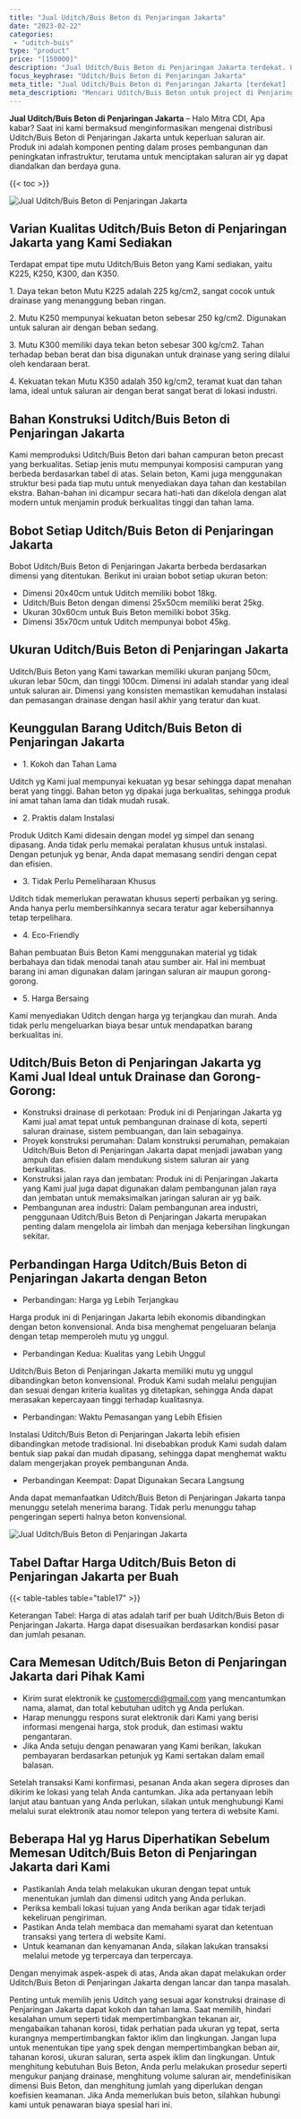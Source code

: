 ```yaml
---
title: "Jual Uditch/Buis Beton di Penjaringan Jakarta"
date: "2023-02-22"
categories:
 - "uditch-buis"
type: "product"
price: "[150000]"
description: "Jual Uditch/Buis Beton di Penjaringan Jakarta terdekat. Uditch/Buis Beton ini sering diaplikasaikan dalam proyek infrastruktur sebagai saluran drainase yang praktis dan tahan lama. Hubungi kami untuk informasi lebih lanjut."
focus_keyphrase: "Uditch/Buis Beton di Penjaringan Jakarta"
meta_title: "Jual Uditch/Buis Beton di Penjaringan Jakarta [terdekat] - CDI"
meta_description: "Mencari Uditch/Buis Beton untuk project di Penjaringan Jakarta? Kami menyediakan Uditch/Buis Beton berkualitas untuk konstruksi saluran pembuangan. Segera dapatkan harga termurah sekarang."
---
```


**Jual Uditch/Buis Beton di Penjaringan Jakarta** – Halo Mitra CDI, Apa kabar? Saat ini kami bermaksud menginformasikan mengenai distribusi Uditch/Buis Beton di Penjaringan Jakarta untuk keperluan saluran air. Produk ini adalah komponen penting dalam proses pembangunan dan peningkatan infrastruktur, terutama untuk menciptakan saluran air yg dapat diandalkan dan berdaya guna.

{{< toc >}}

![Jual Uditch/Buis Beton di Penjaringan Jakarta](/images/uditch-buis/uditch-beton-10.jpg)

## Varian Kualitas Uditch/Buis Beton di Penjaringan Jakarta yang Kami Sediakan

Terdapat empat tipe mutu Uditch/Buis Beton yang Kami sediakan, yaitu K225, K250, K300, dan K350.

1\. Daya tekan beton Mutu K225 adalah 225 kg/cm2, sangat cocok untuk drainase yang menanggung beban ringan.

2\. Mutu K250 mempunyai kekuatan beton sebesar 250 kg/cm2. Digunakan untuk saluran air dengan beban sedang.

3\. Mutu K300 memiliki daya tekan beton sebesar 300 kg/cm2. Tahan terhadap beban berat dan bisa digunakan untuk drainase yang sering dilalui oleh kendaraan berat.

4\. Kekuatan tekan Mutu K350 adalah 350 kg/cm2, teramat kuat dan tahan lama, ideal untuk saluran air dengan berat sangat berat di lokasi industri.

## Bahan Konstruksi Uditch/Buis Beton di Penjaringan Jakarta

Kami memproduksi Uditch/Buis Beton dari bahan campuran beton precast yang berkualitas. Setiap jenis mutu mempunyai komposisi campuran yang berbeda berdasarkan tabel di atas. Selain beton, Kami juga menggunakan struktur besi pada tiap mutu untuk menyediakan daya tahan dan kestabilan ekstra. Bahan-bahan ini dicampur secara hati-hati dan dikelola dengan alat modern untuk menjamin produk berkualitas tinggi dan tahan lama.

## Bobot Setiap Uditch/Buis Beton di Penjaringan Jakarta

Bobot Uditch/Buis Beton di Penjaringan Jakarta berbeda berdasarkan dimensi yang ditentukan. Berikut ini uraian bobot setiap ukuran beton:

*   Dimensi 20x40cm untuk Uditch memiliki bobot 18kg.
*   Uditch/Buis Beton dengan dimensi 25x50cm memiliki berat 25kg.
*   Ukuran 30x60cm untuk Buis Beton memiliki bobot 35kg.
*   Dimensi 35x70cm untuk Uditch mempunyai bobot 45kg.

## Ukuran Uditch/Buis Beton di Penjaringan Jakarta

Uditch/Buis Beton yang Kami tawarkan memiliki ukuran panjang 50cm, ukuran lebar 50cm, dan tinggi 100cm. Dimensi ini adalah standar yang ideal untuk saluran air. Dimensi yang konsisten memastikan kemudahan instalasi dan pemasangan drainase dengan hasil akhir yang teratur dan kuat.

## Keunggulan Barang Uditch/Buis Beton di Penjaringan Jakarta

*   1\. Kokoh dan Tahan Lama

Uditch yg Kami jual mempunyai kekuatan yg besar sehingga dapat menahan berat yang tinggi. Bahan beton yg dipakai juga berkualitas, sehingga produk ini amat tahan lama dan tidak mudah rusak.
*   2\. Praktis dalam Instalasi

Produk Uditch Kami didesain dengan model yg simpel dan senang dipasang. Anda tidak perlu memakai peralatan khusus untuk instalasi. Dengan petunjuk yg benar, Anda dapat memasang sendiri dengan cepat dan efisien.
*   3\. Tidak Perlu Pemeliharaan Khusus

Uditch tidak memerlukan perawatan khusus seperti perbaikan yg sering. Anda hanya perlu membersihkannya secara teratur agar kebersihannya tetap terpelihara.
*   4\. Eco-Friendly

Bahan pembuatan Buis Beton Kami menggunakan material yg tidak berbahaya dan tidak menodai tanah atau sumber air. Hal ini membuat barang ini aman digunakan dalam jaringan saluran air maupun gorong-gorong.
*   5\. Harga Bersaing

Kami menyediakan Uditch dengan harga yg terjangkau dan murah. Anda tidak perlu mengeluarkan biaya besar untuk mendapatkan barang berkualitas ini.

## Uditch/Buis Beton di Penjaringan Jakarta yg Kami Jual Ideal untuk Drainase dan Gorong-Gorong:

*   Konstruksi drainase di perkotaan: Produk ini di Penjaringan Jakarta yg Kami jual amat tepat untuk pembangunan drainase di kota, seperti saluran drainase, sistem pembuangan, dan lain sebagainya.
*   Proyek konstruksi perumahan: Dalam konstruksi perumahan, pemakaian Uditch/Buis Beton di Penjaringan Jakarta dapat menjadi jawaban yang ampuh dan efisien dalam mendukung sistem saluran air yang berkualitas.
*   Konstruksi jalan raya dan jembatan: Produk ini di Penjaringan Jakarta yang Kami jual juga dapat digunakan dalam pembangunan jalan raya dan jembatan untuk memaksimalkan jaringan saluran air yg baik.
*   Pembangunan area industri: Dalam pembangunan area industri, penggunaan Uditch/Buis Beton di Penjaringan Jakarta merupakan penting dalam mengelola air limbah dan menjaga kebersihan lingkungan sekitar.

## Perbandingan Harga Uditch/Buis Beton di Penjaringan Jakarta dengan Beton

*   Perbandingan: Harga yg Lebih Terjangkau

Harga produk ini di Penjaringan Jakarta lebih ekonomis dibandingkan dengan beton konvensional. Anda bisa menghemat pengeluaran belanja dengan tetap memperoleh mutu yg unggul.
*   Perbandingan Kedua: Kualitas yang Lebih Unggul

Uditch/Buis Beton di Penjaringan Jakarta memiliki mutu yg unggul dibandingkan beton konvensional. Produk Kami sudah melalui pengujian dan sesuai dengan kriteria kualitas yg ditetapkan, sehingga Anda dapat merasakan kepercayaan tinggi terhadap kualitasnya.
*   Perbandingan: Waktu Pemasangan yang Lebih Efisien

Instalasi Uditch/Buis Beton di Penjaringan Jakarta lebih efisien dibandingkan metode tradisional. Ini disebabkan produk Kami sudah dalam bentuk siap pakai dan mudah dipasang, sehingga dapat menghemat waktu dalam mengerjakan proyek pembangunan Anda.
*   Perbandingan Keempat: Dapat Digunakan Secara Langsung

Anda dapat memanfaatkan Uditch/Buis Beton di Penjaringan Jakarta tanpa menunggu setelah menerima barang. Tidak perlu menunggu tahap pengeringan seperti halnya beton konvensional.

![Jual Uditch/Buis Beton di Penjaringan Jakarta](/images/uditch-buis/buis-beton-12.jpg)

## Tabel Daftar Harga Uditch/Buis Beton di Penjaringan Jakarta per Buah

{{< table-tables table="table17" >}}

Keterangan Tabel: Harga di atas adalah tarif per buah Uditch/Buis Beton di Penjaringan Jakarta. Harga dapat disesuaikan berdasarkan kondisi pasar dan jumlah pesanan.

## Cara Memesan Uditch/Buis Beton di Penjaringan Jakarta dari Pihak Kami

*   Kirim surat elektronik ke customercdi@gmail.com yang mencantumkan nama, alamat, dan total kebutuhan uditch yg Anda perlukan.
*   Harap menunggu respons surat elektronik dari Kami yang berisi informasi mengenai harga, stok produk, dan estimasi waktu pengantaran.
*   Jika Anda setuju dengan penawaran yang Kami berikan, lakukan pembayaran berdasarkan petunjuk yg Kami sertakan dalam email balasan.

Setelah transaksi Kami konfirmasi, pesanan Anda akan segera diproses dan dikirim ke lokasi yang telah Anda cantumkan. Jika ada pertanyaan lebih lanjut atau bantuan yang Anda perlukan, silakan untuk menghubungi Kami melalui surat elektronik atau nomor telepon yang tertera di website Kami.

## Beberapa Hal yg Harus Diperhatikan Sebelum Memesan Uditch/Buis Beton di Penjaringan Jakarta dari Kami

*   Pastikanlah Anda telah melakukan ukuran dengan tepat untuk menentukan jumlah dan dimensi uditch yang Anda perlukan.
*   Periksa kembali lokasi tujuan yang Anda berikan agar tidak terjadi kekeliruan pengiriman.
*   Pastikan Anda telah membaca dan memahami syarat dan ketentuan transaksi yang tertera di website Kami.
*   Untuk keamanan dan kenyamanan Anda, silakan lakukan transaksi melalui metode yg terpercaya dan terpercaya.

Dengan menyimak aspek-aspek di atas, Anda akan dapat melakukan order Uditch/Buis Beton di Penjaringan Jakarta dengan lancar dan tanpa masalah.

Penting untuk memilih jenis Uditch yang sesuai agar konstruksi drainase di Penjaringan Jakarta dapat kokoh dan tahan lama. Saat memilih, hindari kesalahan umum seperti tidak mempertimbangkan tekanan air, mengabaikan tahanan korosi, tidak perhatian pada ukuran yg tepat, serta kurangnya mempertimbangkan faktor iklim dan lingkungan. Jangan lupa untuk menentukan tipe yang spek dengan mempertimbangkan beban air, tahanan korosi, ukuran saluran, serta aspek iklim dan lingkungan. Untuk menghitung kebutuhan Buis Beton, Anda perlu melakukan prosedur seperti mengukur panjang drainase, menghitung volume saluran air, mendefinisikan dimensi Buis Beton, dan menghitung jumlah yang diperlukan dengan koefisien keamanan. Jika Anda memerlukan buis beton, silahkan hubungi kami untuk penawaran biaya spesial hari ini.